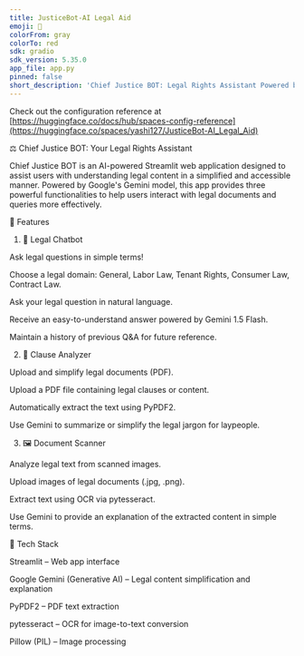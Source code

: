 ```yaml
---
title: JusticeBot-AI Legal Aid
emoji: 🏢
colorFrom: gray
colorTo: red
sdk: gradio
sdk_version: 5.35.0
app_file: app.py
pinned: false
short_description: 'Chief Justice BOT: Legal Rights Assistant Powered by Gemini '
---
```


Check out the configuration reference at [https://huggingface.co/docs/hub/spaces-config-reference](https://huggingface.co/spaces/yashi127/JusticeBot-AI_Legal_Aid)

⚖️ Chief Justice BOT: Your Legal Rights Assistant

Chief Justice BOT is an AI-powered Streamlit web application designed to assist users with understanding legal content in a simplified and accessible manner. Powered by Google's Gemini model, this app provides three powerful functionalities to help users interact with legal documents and queries more effectively.

🔧 Features
1. 📜 Legal Chatbot

Ask legal questions in simple terms!

Choose a legal domain: General, Labor Law, Tenant Rights, Consumer Law, Contract Law.

Ask your legal question in natural language.

Receive an easy-to-understand answer powered by Gemini 1.5 Flash.

Maintain a history of previous Q&A for future reference.

2. 📄 Clause Analyzer
   
Upload and simplify legal documents (PDF).

Upload a PDF file containing legal clauses or content.

Automatically extract the text using PyPDF2.

Use Gemini to summarize or simplify the legal jargon for laypeople.

3. 🖼️ Document Scanner
   
Analyze legal text from scanned images.

Upload images of legal documents (.jpg, .png).

Extract text using OCR via pytesseract.

Use Gemini to provide an explanation of the extracted content in simple terms.

🧠 Tech Stack

Streamlit – Web app interface

Google Gemini (Generative AI) – Legal content simplification and explanation

PyPDF2 – PDF text extraction

pytesseract – OCR for image-to-text conversion

Pillow (PIL) – Image processing

